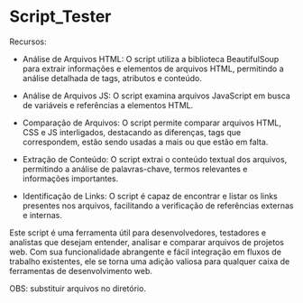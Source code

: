 # Script_Tester
Recursos:
- Análise de Arquivos HTML: O script utiliza a biblioteca BeautifulSoup para extrair informações e elementos de arquivos HTML, permitindo a análise detalhada de tags, atributos e conteúdo.
 
- Análise de Arquivos JS: O script examina arquivos JavaScript em busca de variáveis e referências a elementos HTML.

- Comparação de Arquivos: O script permite comparar arquivos HTML, CSS e JS interligados, destacando as diferenças, tags que correspondem, estão sendo usadas a mais ou que estão em falta.
 
- Extração de Conteúdo: O script extrai o conteúdo textual dos arquivos, permitindo a análise de palavras-chave, termos relevantes e informações importantes.
 
- Identificação de Links: O script é capaz de encontrar e listar os links presentes nos arquivos, facilitando a verificação de referências externas e internas.

Este script é uma ferramenta útil para desenvolvedores, testadores e analistas que desejam entender, analisar e comparar arquivos de projetos web. Com sua funcionalidade abrangente e fácil integração em fluxos de trabalho existentes, ele se torna uma adição valiosa para qualquer caixa de ferramentas de desenvolvimento web.

OBS: substituir arquivos no diretório.
